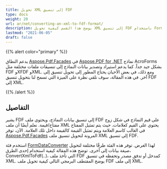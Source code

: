 ```yaml
---
title: تحويل XML إلى تنسيق FDF
type: docs
weight: 20
url: ar/net/converting-an-xml-to-fdf-format/
description: يوضح هذا القسم كيفية تحويل XML إلى تنسيق FDF باستخدام FormDataConverter.
lastmod: "2021-06-05"
draft: false
---
```


{{% alert color="primary" %}}

يدعم النطاق [Aspose.Pdf.Facades](https://reference.aspose.com/pdf/net/aspose.pdf.facades) في [Aspose.PDF for .NET](/pdf/net/) نماذج AcroForms بشكل جيد جداً. كما يدعم استيراد وتصدير بيانات النماذج إلى تنسيقات ملفات مختلفة مثل FDF وXFDF وXML. ومع ذلك، في بعض الأحيان يحتاج المطور إلى تحويل تنسيق إلى آخر. في هذه المقالة، سوف نلقي نظرة على الميزة التي تسمح لنا بتحويل تنسيق FDF إلى XML.

{{% /alert %}}

## التفاصيل

يشير FDF إلى تنسيق بيانات النماذج، ويحتوي ملف FDF على قيم النماذج في شكل زوج مفتاح/قيمة. نعلم أيضًا أن ملف XML يحتوي على القيم كعلامات. حيث يتم تمثيل المفتاح في الغالب كاسم العلامة ويتم تمثيل القيمة كالقيمة داخل تلك العلامة. الآن، توفر [Aspose.Pdf.Facades](https://reference.aspose.com/pdf/net/aspose.pdf.facades) المرونة لتحويل تنسيق ملف XML إلى تنسيق FDF.

استخدم فئة [FormDataConverter](https://reference.aspose.com/pdf/net/aspose.pdf.facades/FormDataConverter) لهذا الغرض. توفر هذه الفئة طرقًا مختلفة لتحويل صيغة بيانات إلى أخرى. توضح هذه المقالة كيفية استخدام إحدى الطرق، ConvertXmlToFdf(..)، التي تأخذ ملف FDF كمدخل أو تدفق مصدر وتحفظه في تنسيق XML. يوضح المقتطف البرمجي التالي كيفية تحويل ملف FDF إلى ملف XML.